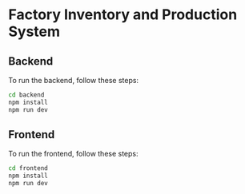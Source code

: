 # Factory Inventory and Production System

## Backend

To run the backend, follow these steps:

```bash
cd backend
npm install
npm run dev
```

## Frontend

To run the frontend, follow these steps:

```bash
cd frontend
npm install
npm run dev
```
